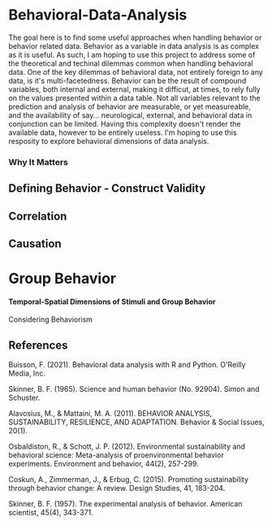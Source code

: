 # Behavioral-Data-Analysis

The goal here is to find some useful approaches when handling behavior or behavior related data. Behavior as a variable in data analysis is as complex as it is useful. As such, I am hoping to use this project to address some of the theoretical and techinal dilemmas common when handling behavioral data. One of the key dilemmas of behavioral data, not entirely foreign to any data, is it's multi-facetedness. Behavior can be the result of compound variables, both internal and external, making it difficut, at times, to rely fully on the values presented within a data table. Not all variables relevant to the prediction and analysis of behavior are measurable, or yet measureable, and the availability of say... neurological, external, and behavioral data in conjunction can be limited. Having this complexity doesn't render the available data, however to be entirely useless. I'm hoping to use this resposity to explore behavioral dimensions of data analysis. 

### Why It Matters

## Defining Behavior - Construct Validity




## Correlation

## Causation

# Group Behavior

#### Temporal-Spatial Dimensions of Stimuli and Group Behavior



Considering Behaviorism


## References

Buisson, F. (2021). Behavioral data analysis with R and Python. O'Reilly Media, Inc.

Skinner, B. F. (1965). Science and human behavior (No. 92904). Simon and Schuster.

Alavosius, M., & Mattaini, M. A. (2011). BEHAVIOR ANALYSIS, SUSTAINABILITY, RESILIENCE, AND ADAPTATION. Behavior & Social Issues, 20(1).

Osbaldiston, R., & Schott, J. P. (2012). Environmental sustainability and behavioral science: Meta-analysis of proenvironmental behavior experiments. Environment and behavior, 44(2), 257-299.

Coskun, A., Zimmerman, J., & Erbug, C. (2015). Promoting sustainability through behavior change: A review. Design Studies, 41, 183-204.

Skinner, B. F. (1957). The experimental analysis of behavior. American scientist, 45(4), 343-371.

